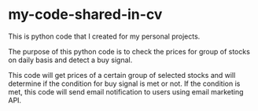 # my-code-shared-in-cv
This is python code that I created for my personal projects.

The purpose of this python code is to check the prices for group of stocks on daily basis and detect a buy signal.

This code will get prices of a certain group of selected stocks and will determine if the condition for buy signal is met or not.
If the condition is met, this code will send email notification to users using email marketing API.

